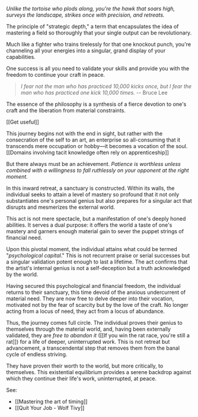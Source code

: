 *Unlike the tortoise who plods along, you're the hawk that soars high, surveys the landscape, strikes once with precision, and retreats.*

The principle of "strategic depth," a term that encapsulates the idea of mastering a field so thoroughly that your single output can be revolutionary. 

Much like a fighter who trains tirelessly for that one knockout punch, you're channeling all your energies into a singular, grand display of your capabilities. 

One success is all you need to validate your skills and provide you with the freedom to continue your craft in peace.

> *I fear not the man who has practiced 10,000 kicks once, but I fear the man who has practiced one kick 10,000 times.* -- Bruce Lee

The essence of the philosophy is a synthesis of a fierce devotion to one's craft and the liberation from material constraints. 

[[Get useful]]

This journey begins not with the end in sight, but rather with the consecration of the self to an art, an enterprise so all-consuming that it transcends mere occupation or hobby—it becomes a vocation of the soul. [[Domains involving tacit knowledge often rely on apprenticeship]]

But there always must be an achievement. *Patience is worthless unless combined with a willingness to fall ruthlessly on your opponent at the  right moment.*

In this inward retreat, a sanctuary is constructed. Within its walls, the individual seeks to attain a level of mastery so profound that it not only substantiates one's personal genius but also prepares for a singular act that disrupts and mesmerizes the external world. 

This act is not mere spectacle, but a manifestation of one's deeply honed abilities. It serves a dual purpose: it offers the world a taste of one's mastery and garners enough material gain to sever the puppet strings of financial need.

Upon this pivotal moment, the individual attains what could be termed "*psychological capital*." This is not recurrent praise or serial successes but a singular validation potent enough to last a lifetime. The act confirms that the artist's internal genius is not a self-deception but a truth acknowledged by the world.

Having secured this psychological and financial freedom, the individual returns to their sanctuary, this time devoid of the anxious undercurrent of material need. They are now free to delve deeper into their vocation, motivated not by the fear of scarcity but by the love of the craft. No longer acting from a locus of need, they act from a locus of abundance.

Thus, the journey comes full circle. The individual proves their genius to themselves through the material world, and, having been externally validated, they are *free to abandon it* ([[If you win the rat race, you're still a rat]]) for a life of deeper, uninterrupted work. This is not retreat but advancement, a transcendental step that removes them from the banal cycle of endless striving. 

They have proven their worth to the world, but more critically, to themselves. This existential equilibrium provides a serene backdrop against which they continue their life's work, uninterrupted, at peace.

See: 
- [[Mastering the art of timing]]
- [[Quit Your Job - Wolf Tivy]]